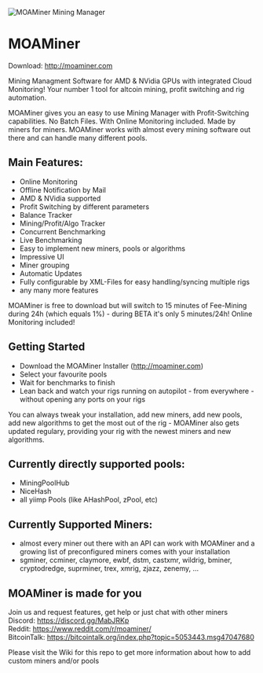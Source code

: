 ![MOAMiner Mining Manager](http://moaminer.com/gfx/wide_logo.png)

# MOAMiner

Download: http://moaminer.com

Mining Managment Software for AMD & NVidia GPUs with integrated Cloud Monitoring! Your number 1 tool for altcoin mining, profit switching and rig automation.

MOAMiner gives you an easy to use Mining Manager with Profit-Switching capabilities. No Batch Files. With Online Monitoring included. Made by miners for miners. MOAMiner works with almost every mining software out there and can handle many different pools.

## Main Features:

- Online Monitoring
- Offline Notification by Mail
- AMD & NVidia supported
- Profit Switching by different parameters
- Balance Tracker
- Mining/Profit/Algo Tracker
- Concurrent Benchmarking
- Live Benchmarking
- Easy to implement new miners, pools or algorithms
- Impressive UI
- Miner grouping
- Automatic Updates
- Fully configurable by XML-Files for easy handling/syncing multiple rigs
- any many more features

MOAMiner is free to download but will switch to 15 minutes of Fee-Mining during 24h (which equals 1%) - during BETA it's only 5 minutes/24h! Online Monitoring included!

## Getting Started

- Download the MOAMiner Installer (http://moaminer.com)
- Select your favourite pools
- Wait for benchmarks to finish
- Lean back and watch your rigs running on autopilot - from everywhere - without opening any ports on your rigs

You can always tweak your installation, add new miners, add new pools, add new algorithms to get the most out of the rig - MOAMiner also gets updated regulary, providing your rig with the newest miners and new algorithms.

## Currently directly supported pools:

- MiningPoolHub
- NiceHash
- all yiimp Pools (like AHashPool, zPool, etc)

## Currently Supported Miners:

- almost every miner out there with an API can work with MOAMiner and a growing list of preconfigured miners comes with your installation
- sgminer, ccminer, claymore, ewbf, dstm, castxmr, wildrig, bminer, cryptodredge, suprminer, trex, xmrig, zjazz, zenemy, ...

## MOAMiner is made for you

Join us and request features, get help or just chat with other miners  
Discord: https://discord.gg/MabJRKp  
Reddit: https://www.reddit.com/r/moaminer/  
BitcoinTalk: https://bitcointalk.org/index.php?topic=5053443.msg47047680  


Please visit the Wiki for this repo to get more information about how to add custom miners and/or pools
